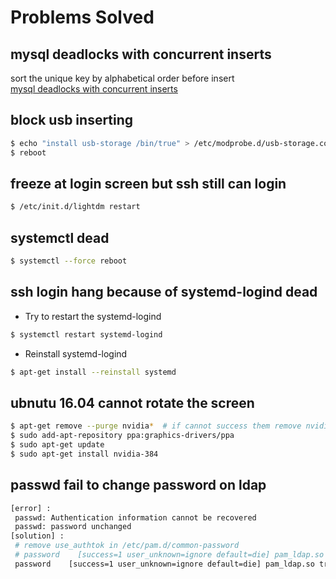 # Problems Solved

## mysql deadlocks with concurrent inserts
sort the unique key by alphabetical order before insert <br>
[mysql deadlocks with concurrent inserts][MDWCI]


## block usb inserting
 ```sh
 $ echo "install usb-storage /bin/true" > /etc/modprobe.d/usb-storage.conf
 $ reboot
 ```
 
## freeze at login screen but ssh still can login
 ```sh
 $ /etc/init.d/lightdm restart
 ```

## systemctl dead
 ```sh
 $ systemctl --force reboot
 ```
 
## ssh login hang because of systemd-logind dead 
 - Try to restart the systemd-logind
 ```sh
 $ systemctl restart systemd-logind
 ```
 - Reinstall systemd-logind
 ```sh
 $ apt-get install --reinstall systemd
 ```

## ubnutu 16.04 cannot rotate the screen
 ```sh
 $ apt-get remove --purge nvidia*  # if cannot success them remove nvidia*
 $ sudo add-apt-repository ppa:graphics-drivers/ppa
 $ sudo apt-get update
 $ sudo apt-get install nvidia-384
 ```

## passwd fail to change password on ldap
```sh
[error] :
 passwd: Authentication information cannot be recovered
 passwd: password unchanged
[solution] :
 # remove use_authtok in /etc/pam.d/common-password
 # password    [success=1 user_unknown=ignore default=die] pam_ldap.so use_authtok try_first_pass
 password    [success=1 user_unknown=ignore default=die] pam_ldap.so try_first_pass
```
 
[MDWCI]: <http://thushw.blogspot.com/2010/11/mysql-deadlocks-with-concurrent-inserts.html>
